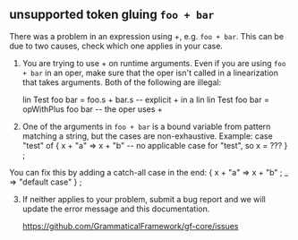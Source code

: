 ## unsupported token gluing `foo + bar`

There was a problem in an expression using +, e.g. `foo + bar`.
This can be due to two causes, check which one applies in your case.

1. You are trying to use + on runtime arguments. Even if you are using
`foo + bar` in an oper, make sure that the oper isn't called in a
linearization that takes arguments. Both of the following are illegal:

    lin Test foo bar = foo.s + bar.s          -- explicit + in a lin
    lin Test foo bar = opWithPlus foo bar     -- the oper uses +

2. One of the arguments in `foo + bar` is a bound variable
from pattern matching a string, but the cases are non-exhaustive.
Example:
    case "test" of {
      x + "a" => x + "b"   -- no applicable case for "test", so x = ???
    } ;

You can fix this by adding a catch-all case in the end:
    { x + "a" => x + "b" ;
      _       => "default case" } ;

3. If neither applies to your problem, submit a bug report and we
will update the error message and this documentation.

    https://github.com/GrammaticalFramework/gf-core/issues
